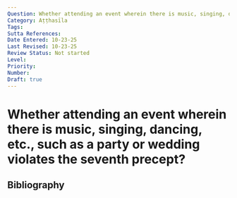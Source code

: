 ```yaml
---
Question: Whether attending an event wherein there is music, singing, dancing, etc., such as a party or wedding violates the seventh precept?
Category: Aṭṭhasīla
Tags: 
Sutta References: 
Date Entered: 10-23-25
Last Revised: 10-23-25
Review Status: Not started
Level: 
Priority: 
Number: 
Draft: true
---
```


# Whether attending an event wherein there is music, singing, dancing, etc., such as a party or wedding violates the seventh precept?

## Bibliography

<!-- 

Notes:



-->